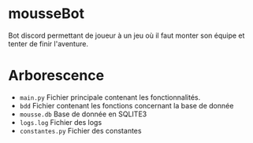 # mousseBot
Bot discord permettant de joueur à un jeu où il faut monter son équipe et tenter de finir l'aventure.

# Arborescence

- `main.py` Fichier principale contenant les fonctionnalités.
- `bdd` Fichier contenant les fonctions concernant la base de donnée
- `mousse.db` Base de donnée en SQLITE3
- `logs.log` Fichier des logs
- `constantes.py` Fichier des constantes
